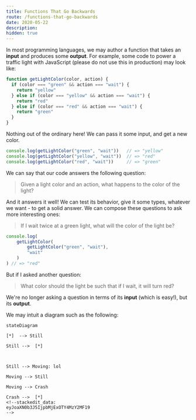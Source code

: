 ```yaml
---
title: Functions That Go Backwards
route: /functions-that-go-backwards
date: 2020-05-22
description:
hidden: true
---
```


In most programming languages, we may author a function that takes an **input** and produces some **output**. For example, some code to power a traffic light with JavaScript (please do not use this in production) may look like:

```js
function getLightColor(color, action) {
  if (color === "green" && action === "wait") {
    return "yellow"
  } else if (color === "yellow" && action === "wait") {
    return "red"
  } else if (color === "red" && action === "wait") {
	return "green"
  }
}
```

Nothing out of the ordinary here! We can pass it some input, and get a new color.

```js
console.log(getLightColor("green", "wait"))   // => "yellow"
console.log(getLightColor("yellow", "wait"))  // => "red"
console.log(getLightColor("red", "wait"))     // => "green"
```

We can say that our code answers the following question:

> Given a light color and an action, what happens to the color of the light?

And it answers it well! We can test its behavior, give it some types, whatever we want - to get a solid answer. We can compose these questions to ask more interesting ones:

> If I wait twice at a green light, what will the color of the light be?

```js
console.log(
	getLightColor(
		getLightColor("green", "wait"),
		"wait"
	)
) // => "red"
```

But if I asked another question:

> What color should the light be such that if I wait, it will turn red?

We're no longer asking a question in terms of its **input** (which is easy!), but its **output**. 

We may intuit a diagram such as the following:

```mermaid
stateDiagram

[*]  --> Still

Still -->  [*]

  

Still --> Moving: lol

Moving --> Still

Moving --> Crash

Crash -->  [*]
<!--stackedit_data:
eyJoaXN0b3J5IjpbMjExOTY4MzY2MF19
-->
